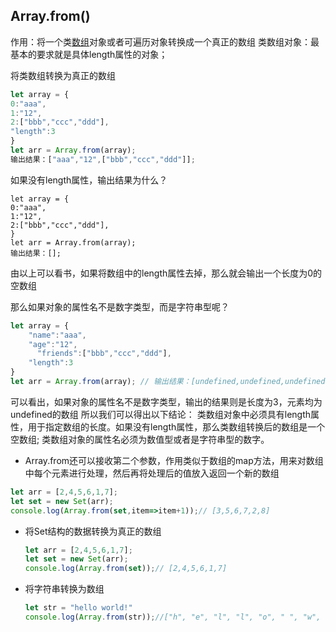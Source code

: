 ## Array.from()

作用：将一个类[数组](https://so.csdn.net/so/search?q=数组&spm=1001.2101.3001.7020)对象或者可遍历对象转换成一个真正的数组
类数组对象：最基本的要求就是具体length属性的对象；

将类数组转换为真正的数组

```ts
let array = {
0:"aaa",
1:"12",
2:["bbb","ccc","ddd"],
"length":3
}
let arr = Array.from(array);
输出结果：["aaa","12",["bbb","ccc","ddd"]];
```

如果没有length属性，输出结果为什么？

```
let array = {
0:"aaa",
1:"12",
2:["bbb","ccc","ddd"],
}
let arr = Array.from(array);
输出结果：[];
```

由以上可以看书，如果将数组中的length属性去掉，那么就会输出一个长度为0的空数组

那么如果对象的属性名不是数字类型，而是字符串型呢？ 

```ts
let array = { 
    "name":"aaa", 
    "age":"12",
	  "friends":["bbb","ccc","ddd"], 
    "length":3 
} 
let arr = Array.from(array); // 输出结果：[undefined,undefined,undefined]
```

可以看出，如果对象的属性名不是数字类型，输出的结果则是长度为3，元素均为undefined的数组 所以我们可以得出以下结论：
类数组对象中必须具有length属性，用于指定数组的长度。如果没有length属性，那么类数组转换后的数组是一个空数组;
类数组对象的属性名必须为数值型或者是字符串型的数字。

- Array.from还可以接收第二个参数，作用类似于数组的map方法，用来对数组中每个元素进行处理，然后再将处理后的值放入返回一个新的数组

```ts
let arr = [2,4,5,6,1,7];
let set = new Set(arr);
console.log(Array.from(set,item=>item+1));// [3,5,6,7,2,8]
```

- 将Set结构的数据转换为真正的数组

  ```ts
  let arr = [2,4,5,6,1,7];
  let set = new Set(arr);
  console.log(Array.from(set));// [2,4,5,6,1,7]
  ```

- 将字符串转换为数组

  ```ts
  let str = "hello world!"
  console.log(Array.from(str));//["h", "e", "l", "l", "o", " ", "w", "o", "r", "l", "d", "!"]
  ```

  